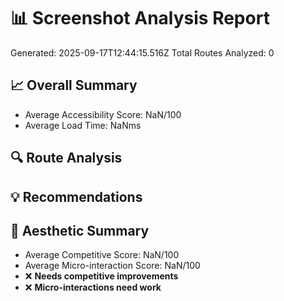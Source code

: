 # 📊 Screenshot Analysis Report
Generated: 2025-09-17T12:44:15.516Z
Total Routes Analyzed: 0

## 📈 Overall Summary
- Average Accessibility Score: NaN/100
- Average Load Time: NaNms

## 🔍 Route Analysis
## 💡 Recommendations
## 🎨 Aesthetic Summary
- Average Competitive Score: NaN/100
- Average Micro-interaction Score: NaN/100
- ❌ **Needs competitive improvements**
- ❌ **Micro-interactions need work**